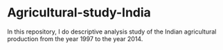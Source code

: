 # Agricultural-study-India
In this repository, I do descriptive analysis study of the Indian agricultural production from the year 1997 to the year 2014.
